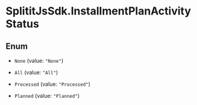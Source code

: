 # SplititJsSdk.InstallmentPlanActivityStatus

## Enum


* `None` (value: `"None"`)

* `All` (value: `"All"`)

* `Processed` (value: `"Processed"`)

* `Planned` (value: `"Planned"`)


